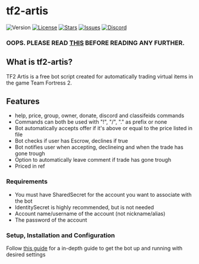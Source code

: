 # tf2-artis
![Version](https://img.shields.io/github/package-json/v/confernn/tf2-artis.svg)
[![License](https://img.shields.io/github/license/confernn/tf2-artis.svg)](https://github.com/confernn/tf2-artis/blob/master/LICENSE)
[![Stars](https://img.shields.io/github/stars/confernn/tf2-artis.svg)](https://github.com/confernn/tf2-artis/stargazers)
[![Issues](https://img.shields.io/github/issues/confernn/tf2-artis.svg)](https://github.com/confernn/tf2-artis/issues)
[![Discord](https://img.shields.io/discord/467040686982692865.svg)](https://discord.gg/t8nHSvA)
### OOPS. PLEASE READ [THIS](https://github.com/confernn/tf2-artis/blob/master/IMPORTANT.md) BEFORE READING ANY FURTHER.

## What is tf2-artis?
TF2 Artis is a free bot script created for automatically trading virtual items in the game Team Fortress 2.   

## Features
* help, price, group, owner, donate, discord and classifeids commands
* Commands can both be used with "!", "/", "." as prefix or none
* Bot automatically accepts offer if it's above or equal to the price listed in file
* Bot checks if user has Escrow, declines if true
* Bot notifies user when accepting, declineing and when the trade has gone trough
* Option to automatically leave comment if trade has gone trough
* Priced in ref

### Requirements
* You must have SharedSecret for the account you want to associate with the bot
* IdentitySecret is highly recommended, but is not needed
* Account name/username of the account (not nickname/alias)
* The password of the account

### Setup, Installation and Configuration
Follow [this guide](https://github.com/confernn/tf2bot/wiki) for a in-depth guide to get the bot up and running with desired settings
